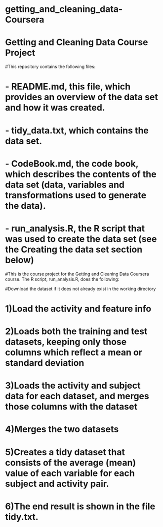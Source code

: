 # getting_and_cleaning_data-Coursera
# Getting and Cleaning Data Course Project
#This repository contains the following files:

# - README.md, this file, which provides an overview of the data set and how it was created.
# - tidy_data.txt, which contains the data set.
# - CodeBook.md, the code book, which describes the contents of the data set (data, variables and transformations used to generate the data).
# - run_analysis.R, the R script that was used to create the data set (see the Creating the data set section below)

#This is the course project for the Getting and Cleaning Data Coursera course. The R script, run_analysis.R, does the following:

#Download the dataset if it does not already exist in the working directory
# 1)Load the activity and feature info
# 2)Loads both the training and test datasets, keeping only those columns which reflect a mean or standard deviation
# 3)Loads the activity and subject data for each dataset, and merges those columns with the dataset
# 4)Merges the two datasets
# 5)Creates a tidy dataset that consists of the average (mean) value of each variable for each subject and activity pair.
# 6)The end result is shown in the file tidy.txt.
